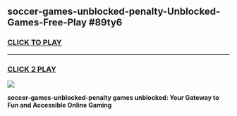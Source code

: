 
## soccer-games-unblocked-penalty-Unblocked-Games-Free-Play #89ty6
<h3>
<a href="https://us.freeplayer.one?title=soccer-games-unblocked-penalty&ref=9M">CLICK TO PLAY</a></h3>
<hr>

<h3>
<a href="https://us.freeplayer.one?title=soccer-games-unblocked-penalty&ref=9M">CLICK 2 PLAY</a>
  
</h3>

<a href="https://us.freeplayer.one?title=soccer-games-unblocked-penalty&ref=9M"><img src="https://clearcache.store/games.png"></a>


**soccer-games-unblocked-penalty games unblocked: Your Gateway to Fun and Accessible Online Gaming**
